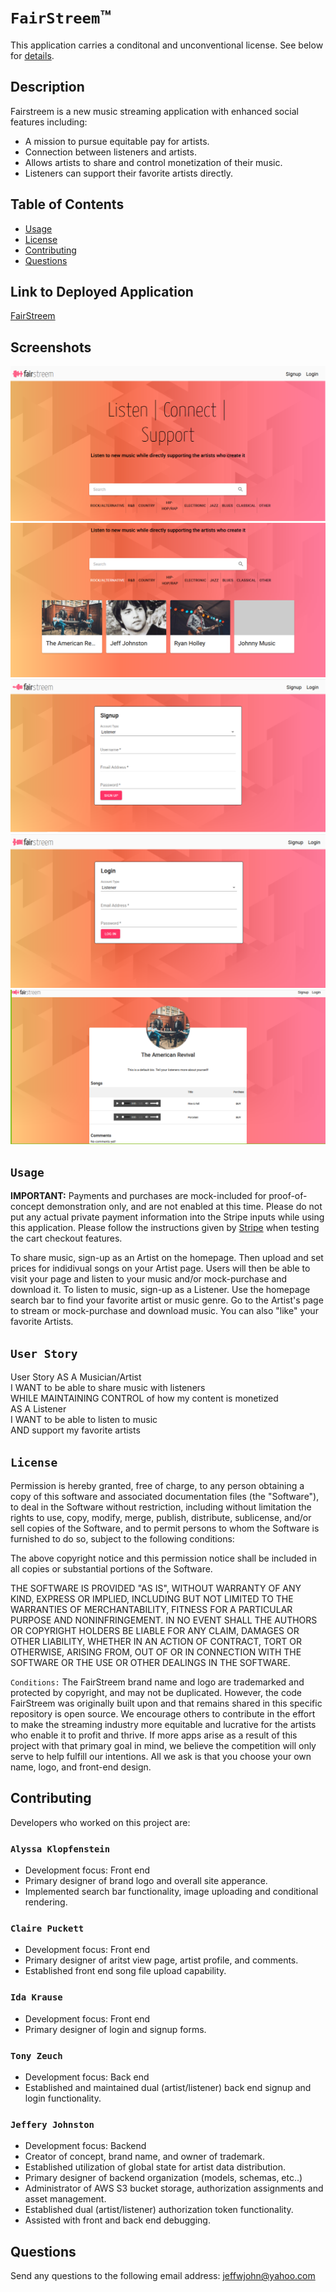 # `FairStreem`™
This application carries a conditonal and unconventional license. See below for [details](#license).

## Description
Fairstreem is a new music streaming application with enhanced social features including:
* A mission to pursue equitable pay for artists.
* Connection between listeners and artists.
* Allows artists to share and control monetization of their music.
* Listeners can support their favorite artists directly.

## Table of Contents
* [Usage](#usage)
* [License](#license)
* [Contributing](#contributing)
* [Questions](#questions)

## Link to Deployed Application
<a href="https://fairstreem.herokuapp.com/">FairStreem</a>

## Screenshots
<img src="./screenshots/home-page.PNG" style="max-width:100%;">
<img src="./screenshots/artist-query.PNG" style="max-width:100%;">
<img src="./screenshots/sign-up.PNG" style="max-width:100%;">
<img src="./screenshots/login.PNG" style="max-width:100%;">
<img src="./screenshots/artist-profile-full.PNG" style="max-width:100%;">

<a id="usage"></a>
## `Usage`
**IMPORTANT:** Payments and purchases are mock-included for proof-of-concept demonstration only, and are not enabled at this time. Please do not put any actual private payment information into the Stripe inputs while using this application. Please follow the instructions given by [Stripe](https://stripe.com/docs/testing) when testing the cart checkout features.<br>

To share music, sign-up as an Artist on the homepage. Then upload and set prices for indidivual songs on your Artist page. Users will then be able to visit your page and listen to your music and/or mock-purchase and download it. To listen to music, sign-up as a Listener. Use the homepage search bar to find your favorite artist or music genre. Go to the Artist's page to stream or mock-purchase and download music. You can also "like" your favorite Artists.

<a id="user-story"></a>
## `User Story`
User Story
AS A Musician/Artist\
I WANT to be able to share music with listeners\
WHILE MAINTAINING CONTROL of how my content is monetized\
AS A Listener\
I WANT to be able to listen to music\
AND support my favorite artists

<a id="license"></a>
## `License`


Permission is hereby granted, free of charge, to any person obtaining a copy of this software and associated documentation files (the "Software"), to deal in the Software without restriction, including without limitation the rights to use, copy, modify, merge, publish, distribute, sublicense, and/or sell copies of the Software, and to permit persons to whom the Software is furnished to do so, subject to the following conditions:

The above copyright notice and this permission notice shall be included in all copies or substantial portions of the Software.

THE SOFTWARE IS PROVIDED "AS IS", WITHOUT WARRANTY OF ANY KIND, EXPRESS OR IMPLIED, INCLUDING BUT NOT LIMITED TO THE WARRANTIES OF MERCHANTABILITY, FITNESS FOR A PARTICULAR PURPOSE AND NONINFRINGEMENT. IN NO EVENT SHALL THE AUTHORS OR COPYRIGHT HOLDERS BE LIABLE FOR ANY CLAIM, DAMAGES OR OTHER LIABILITY, WHETHER IN AN ACTION OF CONTRACT, TORT OR OTHERWISE, ARISING FROM, OUT OF OR IN CONNECTION WITH THE SOFTWARE OR THE USE OR OTHER DEALINGS IN THE SOFTWARE.

`Conditions:`
The FairStreem brand name and logo are trademarked and protected by copyright, and may not be duplicated. However, the code FairStreem was originally built upon and that remains shared in this specific repository is open source. We encourage others to contribute in the effort to make the streaming industry more equitable and lucrative for the artists who enable it to profit and thrive. If more apps arise as a result of this project with that primary goal in mind, we believe the competition will only serve to help fulfill our intentions. All we ask is that you choose your own name, logo, and front-end design. 

<a id="contributing"></a>
## Contributing

Developers who worked on this project are:<br>

### `Alyssa Klopfenstein`
* Development focus: Front end
* Primary designer of brand logo and overall site apperance.
* Implemented search bar functionality, image uploading and conditional rendering.

### `Claire Puckett`
* Development focus: Front end
* Primary designer of aritst view page, artist profile, and comments.
* Established front end song file upload capability.

### `Ida Krause`
* Development focus: Front end
* Primary designer of login and signup forms.

### `Tony Zeuch`
* Development focus: Back end
* Established and maintained dual (artist/listener) back end signup and login functionality.

### `Jeffery Johnston`
* Development focus: Backend 
* Creator of concept, brand name, and owner of trademark. 
* Established utilization of global state for artist data distribution. 
* Primary designer of backend organization (models, schemas, etc..)
* Administrator of AWS S3 bucket storage, authorization assignments and asset management.
* Established dual (artist/listener) authorization token functionality.
* Assisted with front and back end debugging.


<a id="questions"></a>
## Questions

Send any questions to the following email address:
jeffwjohn@yahoo.com